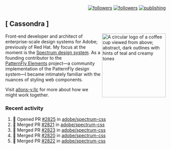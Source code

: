 <p align="right"><a rel="me" href="https://front-end.social/@castastrophe">
    <img alt="followers" title="Follow me on Mastodon" src="https://img.shields.io/mastodon/follow/109297102751309835?domain=https%3A%2F%2Ffront-end.social&label=Follow&logo=mastodon&logoColor=white&style=for-the-badge&labelColor=008080&color=006969"/></a>
  <a href="https://codepen.io/castastrophe/">
    <img alt="followers" title="Follow me on CodePen" src="https://img.shields.io/badge/23-1?color=640464&labelColor=7c007c&style=for-the-badge&logo=codepen&label=Follow"/></a>
<a href="https://castastrophe.medium.com/">
    <img alt="publishing" title="View articles on Medium" src="https://img.shields.io/badge/107-1?color=666&labelColor=444&label=subscribe&logo=medium&logoColor=white&style=for-the-badge"/></a>
</p>

## [&nbsp;Cassondra&nbsp;]

<img align="right" src="https://github-production-user-asset-6210df.s3.amazonaws.com/1840295/253016758-ba468774-1cd3-42c2-8f43-947b5eeb5edf.png" height="200" alt="A circular logo of a coffee cup viewed from above; abstract, dark outlines with hints of teal and creamy tones">

Front-end developer and architect of enterprise-scale design systems for Adobe; previously of Red Hat. My focus at the moment is the [Spectrum design system](https://github.com/adobe/spectrum-css). As a founding contributor to the [PatternFly&nbsp;Elements](https://github.com/patternfly/patternfly-elements) project&mdash;a community implementation of the PatternFly design system&mdash;I became intimately familiar with the nuances of styling web components.

Visit [allons-y.llc](http://allons-y.llc/) for more about how we might work together.

### Recent activity

<!--START_SECTION:activity-->
1. 💪 Opened PR [#2825](https://github.com/adobe/spectrum-css/pull/2825) in [adobe/spectrum-css](https://github.com/adobe/spectrum-css)
2. 🎉 Merged PR [#2821](https://github.com/adobe/spectrum-css/pull/2821) in [adobe/spectrum-css](https://github.com/adobe/spectrum-css)
3. 🎉 Merged PR [#2823](https://github.com/adobe/spectrum-css/pull/2823) in [adobe/spectrum-css](https://github.com/adobe/spectrum-css)
4. 🎉 Merged PR [#2820](https://github.com/adobe/spectrum-css/pull/2820) in [adobe/spectrum-css](https://github.com/adobe/spectrum-css)
5. 🎉 Merged PR [#2822](https://github.com/adobe/spectrum-css/pull/2822) in [adobe/spectrum-css](https://github.com/adobe/spectrum-css)
<!--END_SECTION:activity-->
